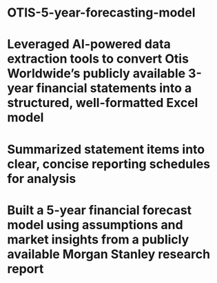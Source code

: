 # OTIS-5-year-forecasting-model

# Leveraged AI-powered data extraction tools to convert Otis Worldwide’s publicly available 3-year financial statements into a structured, well-formatted Excel model
# Summarized statement items into clear, concise reporting schedules for analysis
# Built a 5-year financial forecast model using assumptions and market insights from a publicly available Morgan Stanley research report
